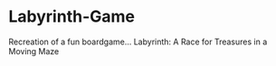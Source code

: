 # Labyrinth-Game
 Recreation of a fun boardgame... Labyrinth: A Race for Treasures in a Moving Maze
